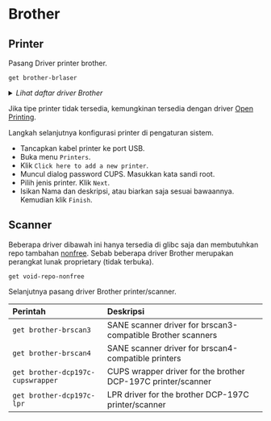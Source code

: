 # Brother

## Printer

Pasang Driver printer brother.

```
get brother-brlaser
```

<details>
  <summary><i>Lihat daftar driver Brother</i></summary>

    - Brother DCP-1510 series
    - Brother DCP-1600 series
    - Brother DCP-7030
    - Brother DCP-7040
    - Brother DCP-7055
    - Brother DCP-7055W
    - Brother DCP-7060D
    - Brother DCP-7065DN
    - Brother DCP-7080
    - Brother DCP-L2500D series
    - Brother DCP-L2520D series
    - Brother DCP-L2520DW series
    - Brother DCP-L2540DW series
    - Brother HL-1110 series
    - Brother HL-1200 series
    - Brother HL-2030 series
    - Brother HL-2140 series
    - Brother HL-2220 series
    - Brother HL-2270DW series
    - Brother HL-5030 series
    - Brother HL-L2300D series
    - Brother HL-L2320D series
    - Brother HL-L2340D series
    - Brother HL-L2360D series
    - Brother HL-L2375DW series
    - Brother HL-L2390DW
    - Brother MFC-1910W
    - Brother MFC-7240
    - Brother MFC-7360N
    - Brother MFC-7365DN
    - Brother MFC-7420
    - Brother MFC-7460DN
    - Brother MFC-7840W
    - Brother MFC-L2710DW series
    - Lenovo M7605D

</details>

Jika tipe printer tidak tersedia, kemungkinan tersedia dengan driver [Open Printing].

Langkah selanjutnya konfigurasi printer di pengaturan sistem.

* Tancapkan kabel printer ke port USB.
* Buka menu `Printers`.
* Klik `Click here to add a new printer`.
* Muncul dialog password CUPS. Masukkan kata sandi root.
* Pilih jenis printer. Klik `Next`.
* Isikan Nama dan deskripsi, atau biarkan saja sesuai bawaannya. Kemudian klik `Finish`.

## Scanner

Beberapa driver dibawah ini hanya tersedia di glibc saja dan membutuhkan repo tambahan [nonfree]. Sebab beberapa driver Brother merupakan perangkat lunak proprietary (tidak terbuka).

```
get void-repo-nonfree
```

Selanjutnya pasang driver Brother printer/scanner.

| Perintah                          | Deskripsi                                                    |
| :-------------------------------- | :----------------------------------------------------------- |
| `get brother-brscan3`             | SANE scanner driver for brscan3-compatible Brother scanners  |
| `get brother-brscan4`             | SANE scanner driver for brscan4-compatible printers          |
| `get brother-dcp197c-cupswrapper` | CUPS wrapper driver for the brother DCP-197C printer/scanner |
| `get brother-dcp197c-lpr`         | LPR driver for the brother DCP-197C printer/scanner          |

[Open Printing]:open-printing.md
[nonfree]:../../server.html#repo-tambahan
